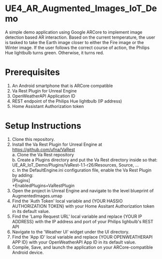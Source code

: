 # UE4_AR_Augmented_Images_IoT_Demo

A simple demo application using Google ARCore to implement image detection based AR interaction. Based on the current temperature, the user is tasked to take the Earth image closer to either the Fire image or the Winter image. If the user follows the correct course of action, the Philips Hue lightbulb turns green. Otherwise, it turns red. 

# Prerequisites
1. An Android smartphone that is ARCore compatible
2. Va Rest Plugin for Unreal Engine
3. OpenWeatherAPI Application ID
4. REST endpoint of the Philips Hue lightbulb (IP address)
5. Home Assistant Authorization token

# Setup Instructions 
1. Clone this repository. 
2. Install the Va Rest Plugin for Unreal Engine at https://github.com/ufna/VaRest   
   a. Clone the Va Rest repository  
   b. Create a Plugins directory and put the Va Rest directory inside so that:  
      UE_AR_IoT_Demo/Plugins/VaRest-1.1-r26/Resources, Source, ...  
   c. In the DefaultEngine.ini configuration file, enable the Va Rest Plugin by adding:  
       [Plugins]  
       +EnabledPlugins=VaRestPlugin  
3. Open the project in Unreal Engine and navigate to the level blueprint of AugmentedImages.umap   
4. Find the 'Auth Token' local variable and {YOUR HASSIO AUTHORIZATION TOKEN} with your Home Assitant Authorization token in its default value. 
5. Find the 'Lamp Request URL' local variable and replace {YOUR IP ADDRESS} with the IP address and port of your Philips lighbulb's REST API
6. Navigate to the 'Weather UI' widget under the UI directory. 
7. Find the 'App ID' local variable and replace {YOUR OPENWEATHERAPI APP ID} with your OpenWeatherAPI App ID in its default value.
8. Compile, Save, and launch the application on your ARCore-compatible Android device.
